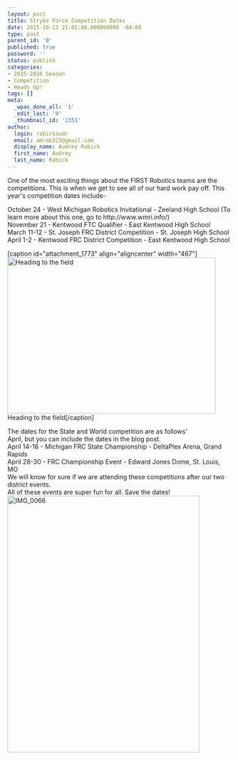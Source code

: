 ```yaml
---
layout: post
title: Stryke Force Competition Dates
date: 2015-10-13 21:02:08.000000000 -04:00
type: post
parent_id: '0'
published: true
password: ''
status: publish
categories:
- 2015-2016 Season
- Competition
- Heads Up!
tags: []
meta:
  _wpas_done_all: '1'
  _edit_last: '9'
  _thumbnail_id: '1351'
author:
  login: rabickaudr
  email: amrab323@gmail.com
  display_name: Audrey Rabick
  first_name: Audrey
  last_name: Rabick
---
```

<p>One of the most exciting things about the FIRST Robotics teams are the competitions. This is when we get to see all of our hard work pay off. This year's competition dates include-</p>
<div dir="ltr"><span class="aBn" tabindex="0" data-term="goog_358432517"><span class="aQJ">October 24</span></span> - West Michigan Robotics Invitational - Zeeland High School (To learn more about this one, go to http://www.wmri.info/)</div>
<div dir="ltr"><span class="aBn" tabindex="0" data-term="goog_358432518"><span class="aQJ">November 21</span></span> - Kentwood FTC Qualifier - East Kentwood High School</div>
<div dir="ltr"><span class="aBn" tabindex="0" data-term="goog_358432519"><span class="aQJ">March 11-12</span></span> - St. Joseph FRC District Competition - St. Joseph High School</div>
<div dir="ltr"><span class="aBn" tabindex="0" data-term="goog_358432521"><span class="aQJ">April 1-2</span></span> - Kentwood FRC District Competition - East Kentwood High School</div>
<div dir="ltr">
<p>[caption id="attachment_1773" align="aligncenter" width="467"]<a href="http://strykeforce.org/wp-content/uploads/2015/04/IMG_0011.jpg"><img class=" wp-image-1773" src="{{ site.baseurl }}/assets/images/IMG_0011.jpg" alt="Heading to the field" width="467" height="350" /></a> Heading to the field[/caption]</p>
</div>
<div dir="ltr">The dates for the State and World competition are as follows'</div>
<div dir="ltr">
<div dir="ltr">April, but you can include the dates in the blog post.</div>
<div dir="ltr"><span class="aBn" tabindex="0" data-term="goog_1491967673"><span class="aQJ">April 14-16</span></span> - Michigan FRC State Championship - DeltaPlex Arena, Grand Rapids</div>
<div dir="ltr"><span class="aBn" tabindex="0" data-term="goog_1491967674"><span class="aQJ">April 28-30</span></span> - FRC Championship Event - Edward Jones Dome, St. Louis, MO</div>
</div>
<div dir="ltr">We will know for sure if we are attending these competitions after our two district events.</div>
<div dir="ltr"></div>
<div dir="ltr">All of these events are super fun for all. Save the dates!<a href="http://strykeforce.org/wp-content/uploads/2015/04/IMG_0066.jpg"><img class="aligncenter wp-image-1797" src="{{ site.baseurl }}/assets/images/IMG_0066.jpg" alt="IMG_0066" width="431" height="575" /></a></div>
<p>&nbsp;</p>
